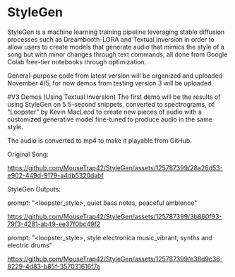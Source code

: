 # StyleGen
StyleGen is a machine learning training pipeline leveraging stable diffusion processes such as Dreambooth-LORA and Textual Inversion in order to allow users to create models that generate audio that mimics the style of a song but with minor changes through text commands, all done from Google Colab free-tier notebooks through optimization.

General-purpose code from latest version will be organized and uploaded November 4/5, for now demos from testing version 3 will be uploaded.

#V3 Demos (Using Textual Inversion)
The first demo will be the results of using StyleGen on 5 5-second snippets, converted to spectrograms, of "Loopster" by Kevin MacLeod to create new pieces of audio with a customized generative model fine-tuned to produce audio in the same style. 

The audio is converted to mp4 to make it playable from GitHub.

Original Song: 

https://github.com/MouseTrap42/StyleGen/assets/125787399/28a26d53-e902-449d-9179-a4db5320dabf

StyleGen Outputs:

prompt: "<loopster_style>, quiet bass notes, peaceful ambience"

https://github.com/MouseTrap42/StyleGen/assets/125787399/3b860f93-79f3-4281-ab49-ee37f0bc49f2

prompt: "<loopster_style>, style electronica music_vibrant, synths and electric drums" 

https://github.com/MouseTrap42/StyleGen/assets/125787399/e38d9c36-8229-4d83-b85f-357031616f7a








